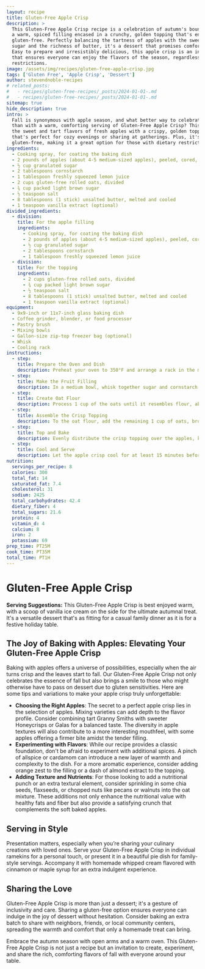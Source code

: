 ```yaml
---
layout: recipe
title: Gluten-Free Apple Crisp
description: >
  This Gluten-Free Apple Crisp recipe is a celebration of autumn's bounty, offering
  a warm, spiced filling encased in a crunchy, golden topping that's entirely
  gluten-free. Perfectly balancing the tartness of apples with the sweetness of brown
  sugar and the richness of butter, it's a dessert that promises comfort in every bite.
  Easy to prepare and irresistibly delicious, this apple crisp is an inclusive treat
  that ensures everyone can enjoy the flavors of the season, regardless of dietary
  restrictions.
image: /assets/img/recipes/gluten-free-apple-crisp.jpg
tags: ['Gluten Free', 'Apple Crisp', 'Dessert']
author: stevendnoble-recipes
# related_posts:
#   - recipes/gluten-free-recipes/_posts/2024-01-01-.md
#   - recipes/gluten-free-recipes/_posts/2024-01-01-.md
sitemap: true
hide_description: true
intro: >
  Fall is synonymous with apple season, and what better way to celebrate the harvest
  than with a warm, comforting serving of Gluten-Free Apple Crisp? This recipe combines
  the sweet and tart flavors of fresh apples with a crispy, golden topping for a dessert
  that's perfect for cozy evenings or sharing at gatherings. Plus, it's entirely
  gluten-free, making it a great option for those with dietary restrictions.
ingredients:
  - Cooking spray, for coating the baking dish
  - 2 pounds of apples (about 4-5 medium-sized apples), peeled, cored, and chopped
  - ½ cup granulated sugar
  - 2 tablespoons cornstarch
  - 1 tablespoon freshly squeezed lemon juice
  - 2 cups gluten-free rolled oats, divided
  - ¾ cup packed light brown sugar
  - ½ teaspoon salt
  - 8 tablespoons (1 stick) unsalted butter, melted and cooled
  - 1 teaspoon vanilla extract (optional)
divided_ingredients:
  - division:
    title: For the apple filling
    ingredients:
      - Cooking spray, for coating the baking dish
      - 2 pounds of apples (about 4-5 medium-sized apples), peeled, cored, and chopped
      - ½ cup granulated sugar
      - 2 tablespoons cornstarch
      - 1 tablespoon freshly squeezed lemon juice
  - division:
    title: For the topping
    ingredients:
      - 2 cups gluten-free rolled oats, divided
      - ¾ cup packed light brown sugar
      - ½ teaspoon salt
      - 8 tablespoons (1 stick) unsalted butter, melted and cooled
      - 1 teaspoon vanilla extract (optional)
equipment:
  - 9x9-inch or 11x7-inch glass baking dish
  - Coffee grinder, blender, or food processor
  - Pastry brush
  - Mixing bowls
  - Gallon-size zip-top freezer bag (optional)
  - Whisk
  - Cooling rack
instructions:
  - step:
    title: Prepare the Oven and Dish
    description: Preheat your oven to 350°F and arrange a rack in the middle. Coat your glass baking dish with butter.
  - step:
    title: Make the Fruit Filling
    description: In a medium bowl, whisk together sugar and cornstarch until lump-free. Add the chopped apples and lemon juice, toss gently to coat, then transfer to the prepared baking dish.
  - step:
    title: Create Oat Flour
    description: Process 1 cup of the oats until it resembles flour, about 3 minutes. Transfer to a large bowl.
  - step:
    title: Assemble the Crisp Topping
    description: To the oat flour, add the remaining 1 cup of oats, brown sugar, and salt; stir to combine. Drizzle in melted butter and vanilla, stirring until the mixture clumps together.
  - step:
    title: Top and Bake
    description: Evenly distribute the crisp topping over the apples, keeping the clumps intact. Bake for 30 to 35 minutes, until the topping is golden and the apple juices bubble.
  - step:
    title: Cool and Serve
    description: Let the apple crisp cool for at least 15 minutes before serving. For transport, allow it to cool completely to set the filling.
nutrition:
  servings_per_recipe: 8
  calories: 300
  total_fat: 14
  saturated_fat: 7.4
  cholesterol: 31
  sodium: 2425
  total_carbohydrates: 42.4
  dietary_fiber: 4
  total_sugars: 21.6
  protein: 4
  vitamin_d: 4
  calcium: 8
  iron: 2
  potassium: 69
prep_time: PT25M
cook_time: PT35M
total_time: PT1H
---
```


# Gluten-Free Apple Crisp

**Serving Suggestions:** This Gluten-Free Apple Crisp is best enjoyed warm, with a scoop of vanilla ice cream on the side for the ultimate autumnal treat. It's a versatile dessert that's as fitting for a casual family dinner as it is for a festive holiday table.

## The Joy of Baking with Apples: Elevating Your Gluten-Free Apple Crisp

Baking with apples offers a universe of possibilities, especially when the air turns crisp and the leaves start to fall. Our Gluten-Free Apple Crisp not only celebrates the essence of fall but also brings a smile to those who might otherwise have to pass on dessert due to gluten sensitivities. Here are some tips and variations to make your apple crisp truly unforgettable:

* **Choosing the Right Apples**: The secret to a perfect apple crisp lies in the selection of apples. Mixing varieties can add depth to the flavor profile. Consider combining tart Granny Smiths with sweeter Honeycrisps or Galas for a balanced taste. The diversity in apple textures will also contribute to a more interesting mouthfeel, with some apples offering a firmer bite amidst the tender filling.
* **Experimenting with Flavors**: While our recipe provides a classic foundation, don't be afraid to experiment with additional spices. A pinch of allspice or cardamom can introduce a new layer of warmth and complexity to the dish. For a more aromatic experience, consider adding orange zest to the filling or a dash of almond extract to the topping.
* **Adding Texture and Nutrients**: For those looking to add a nutritional punch or an extra textural element, consider sprinkling in some chia seeds, flaxseeds, or chopped nuts like pecans or walnuts into the oat mixture. These additions not only enhance the nutritional value with healthy fats and fiber but also provide a satisfying crunch that complements the soft baked apples.

## Serving in Style

Presentation matters, especially when you’re sharing your culinary creations with loved ones. Serve your Gluten-Free Apple Crisp in individual ramekins for a personal touch, or present it in a beautiful pie dish for family-style servings. Accompany it with homemade whipped cream flavored with cinnamon or maple syrup for an extra indulgent experience.

## Sharing the Love

Gluten-Free Apple Crisp is more than just a dessert; it's a gesture of inclusivity and care. Sharing a gluten-free option ensures everyone can indulge in the joy of dessert without hesitation. Consider baking an extra batch to share with neighbors, friends, or local community centers, spreading the warmth and comfort that only a homemade treat can bring.

Embrace the autumn season with open arms and a warm oven. This Gluten-Free Apple Crisp is not just a recipe but an invitation to create, experiment, and share the rich, comforting flavors of fall with everyone around your table.

